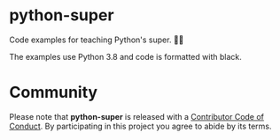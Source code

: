 # python-super

Code examples for teaching Python's super. 🦸‍♀️

The examples use Python 3.8 and code is formatted with black.

# Community

Please note that **python-super** is released with a [Contributor Code of
Conduct][code of conduct]. By participating in this project you agree to
abide by its terms.

[code of conduct]: /CODE_OF_CONDUCT.md
